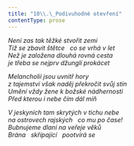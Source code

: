 ```yaml
---
title: "10\\.\_Podivuhodné otevření"
contentType: prose
---
```


<section>

_Není zas tak těžké stvořit zemi  
Tíž se zbavit štětce   co se vrhá v let  
Než je založena dlouhá rovná cesta  
je třeba se nejprv džunglí prokácet_

</section>

<section>

_Melancholií jsou uvnitř hory  
z tajemství však naděj překročit svůj stín  
Umění vždy žene k božské nádhernosti  
Před kterou i nebe čím dál míň_

</section>

<section>

_V jeskyních tam skrytých v tichu nebe  
na ostrovech rajských   co mu po čase!  
Bubnujeme dlaní na veřeje věků  
Brána   skřípající   pootvírá se_

</section>
